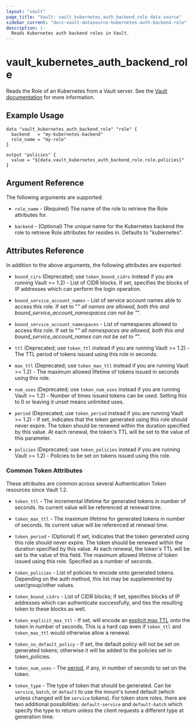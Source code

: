 ```yaml
---
layout: "vault"
page_title: "Vault: vault_kubernetes_auth_backend_role data source"
sidebar_current: "docs-vault-datasource-kubernetes-auth-backend-role"
description: |-
  Reads Kubernetes auth backend roles in Vault.
---
```


# vault\_kubernetes\_auth\_backend\_role

Reads the Role of an Kubernetes from a Vault server. See the [Vault
documentation](https://www.vaultproject.io/api/auth/kubernetes/index.html#read-role) for more
information.

## Example Usage

```hcl
data "vault_kubernetes_auth_backend_role" "role" {
  backend   = "my-kubernetes-backend"
  role_name = "my-role"
}

output "policies" {
  value = "${data.vault_kubernetes_auth_backend_role.role.policies}"
}
```

## Argument Reference

The following arguments are supported:

* `role_name` - (Required) The name of the role to retrieve the Role attributes for.

* `backend` - (Optional) The unique name for the Kubernetes backend the role to
  retrieve Role attributes for resides in. Defaults to "kubernetes".

## Attributes Reference

In addition to the above arguments, the following attributes are exported:

* `bound_cirs` (Deprecated; use `token_bound_cidrs` instead if you are running Vault >= 1.2) - List of CIDR blocks. If set,
  specifies the blocks of IP addresses which can perform the login operation.

* `bound_service_account_names` - List of service account names able to access this role. If set to "*" all names are allowed, both this and bound_service_account_namespaces can not be "*".

* `bound_service_account_namespaces` - List of namespaces allowed to access this role. If set to "*" all namespaces are allowed, both this and bound_service_account_names can not be set to "*".

* `ttl` (Deprecated; use `token_ttl` instead if you are running Vault >= 1.2) - The TTL period of tokens issued using this
  role in seconds.

* `max_ttl` (Deprecated; use `token_max_ttl` instead if you are running Vault >= 1.2) - The maximum allowed lifetime of
  tokens issued in seconds using this role.

* `num_uses` (Deprecated; use `token_num_uses` instead if you are running Vault >= 1.2) - Number of times issued tokens can
  be used. Setting this to 0 or leaving it unset means unlimited uses.

* `period` (Deprecated; use `token_period` instead if you are running Vault >= 1.2) - If set, indicates that the token
  generated using this role should never expire. The token should be renewed within the
  duration specified by this value. At each renewal, the token's TTL will be set to the value
  of this parameter.

* `policies` (Deprecated; use `token_policies` instead if you are running Vault >= 1.2) - Policies to be set on tokens issued
  using this role.

### Common Token Attributes

These attributes are common across several Authentication Token resources since Vault 1.2.

* `token_ttl` - The incremental lifetime for generated tokens in number of seconds.
  Its current value will be referenced at renewal time.

* `token_max_ttl` - The maximum lifetime for generated tokens in number of seconds.
  Its current value will be referenced at renewal time.

* `token_period` - (Optional) If set, indicates that the
  token generated using this role should never expire. The token should be renewed within the
  duration specified by this value. At each renewal, the token's TTL will be set to the
  value of this field. The maximum allowed lifetime of token issued using this
  role. Specified as a number of seconds.

* `token_policies` - List of policies to encode onto generated tokens. Depending
  on the auth method, this list may be supplemented by user/group/other values.

* `token_bound_cidrs` - List of CIDR blocks; if set, specifies blocks of IP
  addresses which can authenticate successfully, and ties the resulting token to these blocks
  as well.

* `token_explicit_max_ttl` - If set, will encode an
  [explicit max TTL](https://www.vaultproject.io/docs/concepts/tokens.html#token-time-to-live-periodic-tokens-and-explicit-max-ttls)
  onto the token in number of seconds. This is a hard cap even if `token_ttl` and
  `token_max_ttl` would otherwise allow a renewal.

* `token_no_default_policy` - If set, the default policy will not be set on
  generated tokens; otherwise it will be added to the policies set in token_policies.

* `token_num_uses` - The
  [period](https://www.vaultproject.io/docs/concepts/tokens.html#token-time-to-live-periodic-tokens-and-explicit-max-ttls),
  if any, in number of seconds to set on the token.

* `token_type` - The type of token that should be generated. Can be `service`,
  `batch`, or `default` to use the mount's tuned default (which unless changed will be
  `service` tokens). For token store roles, there are two additional possibilities:
  `default-service` and `default-batch` which specify the type to return unless the client
  requests a different type at generation time.
